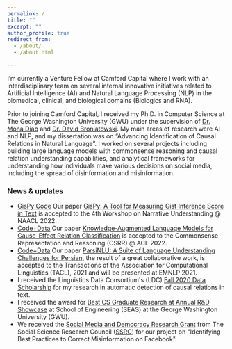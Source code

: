 ```yaml
---
permalink: / 
title: ""
excerpt: ""
author_profile: true
redirect_from:
  - /about/
  - /about.html

---
```


I’m currently a Venture Fellow at Camford Capital where I work with an interdisciplinary team on several internal innovative initiatives related to Artificial Intelligence (AI) and Natural Language Processing (NLP) in the biomedical, clinical, and biological domains (Biologics and RNA).

Prior to joining Camford Capital, I received my Ph.D. in Computer Science at The George Washington University (GWU) under the supervision of [Dr. Mona Diab](https://www.linkedin.com/in/mona-diab-55946614/) and [Dr. David Broniatowski](https://www.seas.gwu.edu/david-broniatowski). My main areas of research were AI and NLP, and my dissertation was on “Advancing Identification of Causal Relations in Natural Language”. I worked on several projects including building large language models with commonsense reasoning and causal relation understanding capabilities, and analytical frameworks for understanding how individuals make various decisions on social media, including the spread of disinformation and misinformation.

### News & updates
* <a class="btn btn-success btn-sm text-decoration-none" href="https://github.com/phosseini/GisPy" role="button">GisPy Code</a> Our paper [GisPy: A Tool for Measuring Gist Inference Score in Text](https://arxiv.org/abs/2205.12484) is accepted to the 4th Workshop on Narrative Understanding @ NAACL 2022.
* <a class="btn btn-primary btn-sm text-decoration-none" href="https://github.com/phosseini/causal-reasoning" role="button">Code+Data</a> Our paper [Knowledge-Augmented Language Models for Cause-Effect Relation Classification](https://aclanthology.org/2022.csrr-1.6/) is accepted to the Commonsense Representation and Reasoning (CSRR) @ ACL 2022.
* <a class="btn btn-primary btn-sm text-decoration-none" href="https://github.com/persiannlp/parsinlu" role="button">Code+Data</a> Our paper [ParsiNLU: A Suite of Language Understanding Challenges for Persian](https://direct.mit.edu/tacl/article/doi/10.1162/tacl_a_00419/107835/ParsiNLU-A-Suite-of-Language-Understanding), the result of a great collaborative work, is accepted to the Transactions of the Association for Computational Linguistics (TACL), 2021 and will be presented at EMNLP 2021.
* I received the Linguistics Data Consortium's (LDC) [Fall 2020 Data Scholarship](https://www.ldc.upenn.edu/communications/newsletter/october-2020-newsletter) for my research in automatic detection of causal relations in text. 
* I received the award for [Best CS Graduate Research at Annual R&D Showcase](https://www.cs.seas.gwu.edu/cs-winners-seas-student-rd-showcase) at School of Engineering (SEAS) at the George Washington University (GWU). 
* We received the [Social Media and Democracy Research Grant](https://www.ssrc.org/programs/social-data-initiative/social-media-and-democracy-research-grants/) from The Social Science Research Council ([SSRC](https://www.ssrc.org/)) for our project on "Identifying Best Practices to Correct Misinformation on Facebook". 